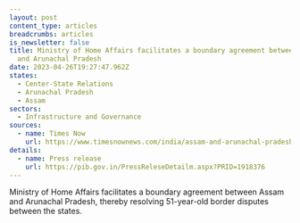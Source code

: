 ```yaml
---
layout: post
content_type: articles
breadcrumbs: articles
is_newsletter: false
title: Ministry of Home Affairs facilitates a boundary agreement between Assam
  and Arunachal Pradesh
date: 2023-04-26T19:27:47.962Z
states:
  - Center-State Relations
  - Arunachal Pradesh
  - Assam
sectors:
  - Infrastructure and Governance
sources:
  - name: Times Now
    url: https://www.timesnownews.com/india/assam-and-arunachal-pradesh-ends-longest-running-border-dispute-pact-signed-in-amit-shahs-presence-article-99648361
details:
  - name: Press release
    url: https://pib.gov.in/PressReleseDetailm.aspx?PRID=1918376
---
```

Ministry of Home Affairs facilitates a boundary agreement between Assam and Arunachal Pradesh, thereby resolving 51-year-old border disputes between the states.
